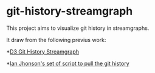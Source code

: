 # git-history-streamgraph
This project aims to visualize git history in streamgraphs.

It draw from the following previus work:

*[D3 Git History Streamgraph](https://vizhub.com/curran/01568b13c29f437f9a2684bb190c3737)

*[Ian Jhonson's set of script to pull the git history](https://gist.github.com/curran/18287ef2c4b64ffba32000aad47c292b)